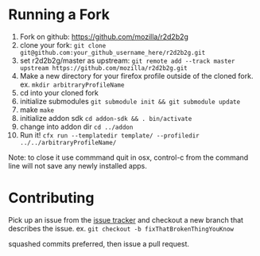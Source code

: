 # Running a Fork #

1. Fork on github: https://github.com/mozilla/r2d2b2g
2. clone your fork: `git clone git@github.com:your_github_username_here/r2d2b2g.git`
3. set r2d2b2g/master as upstream: `git remote add --track master upstream https://github.com/mozilla/r2d2b2g.git`
4. Make a new directory for your firefox profile outside of the cloned fork. ex. `mkdir arbitraryProfileName`
5. cd into your cloned fork
6. initialize submodules `git submodule init && git submodule update`
7. make `make`
8. initialize addon sdk `cd addon-sdk && . bin/activate`
9. change into addon dir `cd ../addon`
10. Run it! `cfx run --templatedir template/ --profiledir ../../arbitraryProfileName/`

Note: to close it use commmand quit in osx, control-c from the command line will not save any newly installed apps.

# Contributing #

Pick up an issue from the [issue tracker](https://github.com/mozilla/r2d2b2g/issues?state=open) and checkout a new branch that describes the issue.
ex. `git checkout -b fixThatBrokenThingYouKnow`

squashed commits preferred, then issue a pull request.

